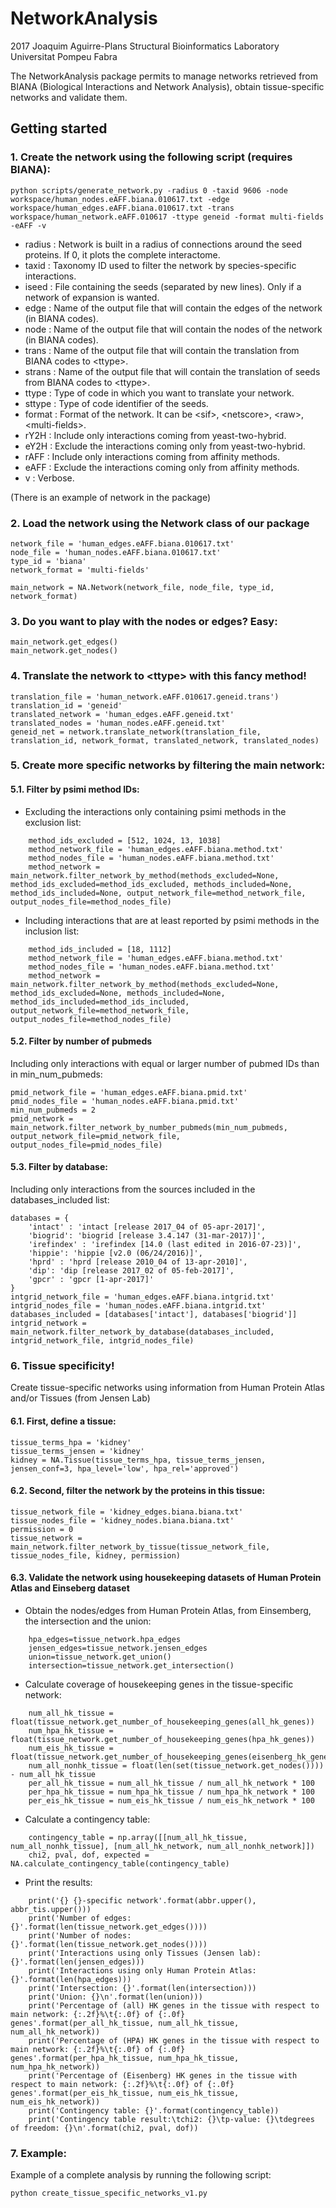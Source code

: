 
# NetworkAnalysis

2017 Joaquim Aguirre-Plans 
Structural Bioinformatics Laboratory
Universitat Pompeu Fabra

The NetworkAnalysis package permits to manage networks retrieved from BIANA 
(Biological Interactions and Network Analysis), obtain tissue-specific networks
and validate them.

## Getting started

### 1. Create the network using the following script (requires BIANA):

```
python scripts/generate_network.py -radius 0 -taxid 9606 -node workspace/human_nodes.eAFF.biana.010617.txt -edge workspace/human_edges.eAFF.biana.010617.txt -trans workspace/human_network.eAFF.010617 -ttype geneid -format multi-fields -eAFF -v
```

* radius	: Network is built in a radius of connections around the seed proteins. If 0, it plots the complete interactome.
* taxid		: Taxonomy ID used to filter the network by species-specific interactions.
* iseed		: File containing the seeds (separated by new lines). Only if a network of expansion is wanted.
* edge 		: Name of the output file that will contain the edges of the network (in BIANA codes).
* node 		: Name of the output file that will contain the nodes of the network (in BIANA codes).
* trans 	: Name of the output file that will contain the translation from BIANA codes to \<ttype\>.
* strans 	: Name of the output file that will contain the translation of seeds from BIANA codes to \<ttype\>.
* ttype 	: Type of code in which you want to translate your network.
* sttype 	: Type of code identifier of the seeds.
* format 	: Format of the network. It can be \<sif\>, \<netscore\>, \<raw\>, \<multi-fields\>.
* rY2H 		: Include only interactions coming from yeast-two-hybrid.
* eY2H 		: Exclude the interactions coming only from yeast-two-hybrid.
* rAFF 		: Include only interactions coming from affinity methods.
* eAFF 		: Exclude the interactions coming only from affinity methods.
* v 		: Verbose.

(There is an example of network in the package)



### 2. Load the network using the Network class of our package

```
network_file = 'human_edges.eAFF.biana.010617.txt'
node_file = 'human_nodes.eAFF.biana.010617.txt'
type_id = 'biana'
network_format = 'multi-fields'

main_network = NA.Network(network_file, node_file, type_id, network_format)
```


### 3. Do you want to play with the nodes or edges? Easy:

```
main_network.get_edges()
main_network.get_nodes()
```


### 4. Translate the network to \<ttype\> with this fancy method!

```
translation_file = 'human_network.eAFF.010617.geneid.trans')
translation_id = 'geneid'
translated_network = 'human_edges.eAFF.geneid.txt'
translated_nodes = 'human_nodes.eAFF.geneid.txt'
geneid_net = network.translate_network(translation_file, translation_id, network_format, translated_network, translated_nodes)
```


### 5. Create more specific networks by filtering the main network:

#### 5.1. Filter by psimi method IDs:

* Excluding the interactions only containing psimi methods in the exclusion list:

```
	method_ids_excluded = [512, 1024, 13, 1038]
	method_network_file = 'human_edges.eAFF.biana.method.txt'
	method_nodes_file = 'human_nodes.eAFF.biana.method.txt'
	method_network = main_network.filter_network_by_method(methods_excluded=None, method_ids_excluded=method_ids_excluded, methods_included=None, method_ids_included=None, output_network_file=method_network_file, output_nodes_file=method_nodes_file)
```

* Including interactions that are at least reported by psimi methods in the inclusion list:

```
	method_ids_included = [18, 1112]
	method_network_file = 'human_edges.eAFF.biana.method.txt'
	method_nodes_file = 'human_nodes.eAFF.biana.method.txt'
	method_network = main_network.filter_network_by_method(methods_excluded=None, method_ids_excluded=None, methods_included=None, method_ids_included=method_ids_included, output_network_file=method_network_file, output_nodes_file=method_nodes_file)
```

#### 5.2. Filter by number of pubmeds

Including only interactions with equal or larger number of pubmed IDs than in min_num_pubmeds:

```
pmid_network_file = 'human_edges.eAFF.biana.pmid.txt'
pmid_nodes_file = 'human_nodes.eAFF.biana.pmid.txt'
min_num_pubmeds = 2
pmid_network = main_network.filter_network_by_number_pubmeds(min_num_pubmeds, output_network_file=pmid_network_file, output_nodes_file=pmid_nodes_file)
```

#### 5.3. Filter by database:

Including only interactions from the sources included in the databases_included list:

```
databases = {
    'intact' : 'intact [release 2017_04 of 05-apr-2017]',
    'biogrid': 'biogrid [release 3.4.147 (31-mar-2017)]',
    'irefindex' : 'irefindex [14.0 (last edited in 2016-07-23)]',
    'hippie': 'hippie [v2.0 (06/24/2016)]',
    'hprd' : 'hprd [release 2010_04 of 13-apr-2010]',
    'dip': 'dip [release 2017_02 of 05-feb-2017]',
    'gpcr' : 'gpcr [1-apr-2017]'
}
intgrid_network_file = 'human_edges.eAFF.biana.intgrid.txt'
intgrid_nodes_file = 'human_nodes.eAFF.biana.intgrid.txt'
databases_included = [databases['intact'], databases['biogrid']]
intgrid_network = main_network.filter_network_by_database(databases_included, intgrid_network_file, intgrid_nodes_file)
```


### 6. Tissue specificity!

Create tissue-specific networks using information from Human Protein Atlas and/or Tissues (from Jensen Lab)

#### 6.1. First, define a tissue:

```
tissue_terms_hpa = 'kidney'
tissue_terms_jensen = 'kidney'
kidney = NA.Tissue(tissue_terms_hpa, tissue_terms_jensen, jensen_conf=3, hpa_level='low', hpa_rel='approved')
```

#### 6.2. Second, filter the network by the proteins in this tissue:

```
tissue_network_file = 'kidney_edges.biana.biana.txt'
tissue_nodes_file = 'kidney_nodes.biana.biana.txt'
permission = 0
tissue_network = main_network.filter_network_by_tissue(tissue_network_file, tissue_nodes_file, kidney, permission)
```

#### 6.3. Validate the network using housekeeping datasets of Human Protein Atlas and Einseberg dataset

* Obtain the nodes/edges from Human Protein Atlas, from Einsemberg, the intersection and the union:

```
    hpa_edges=tissue_network.hpa_edges
    jensen_edges=tissue_network.jensen_edges
    union=tissue_network.get_union()
    intersection=tissue_network.get_intersection()
```

* Calculate coverage of housekeeping genes in the tissue-specific network:

```
    num_all_hk_tissue = float(tissue_network.get_number_of_housekeeping_genes(all_hk_genes))
    num_hpa_hk_tissue = float(tissue_network.get_number_of_housekeeping_genes(hpa_hk_genes))
    num_eis_hk_tissue = float(tissue_network.get_number_of_housekeeping_genes(eisenberg_hk_genes))
    num_all_nonhk_tissue = float(len(set(tissue_network.get_nodes()))) - num_all_hk_tissue
    per_all_hk_tissue = num_all_hk_tissue / num_all_hk_network * 100
    per_hpa_hk_tissue = num_hpa_hk_tissue / num_hpa_hk_network * 100
    per_eis_hk_tissue = num_eis_hk_tissue / num_eis_hk_network * 100
```

* Calculate a contingency table:

```
    contingency_table = np.array([[num_all_hk_tissue, num_all_nonhk_tissue], [num_all_hk_network, num_all_nonhk_network]])
    chi2, pval, dof, expected = NA.calculate_contingency_table(contingency_table)
```

* Print the results:

```
    print('{} {}-specific network'.format(abbr.upper(), abbr_tis.upper()))
    print('Number of edges: {}'.format(len(tissue_network.get_edges())))
    print('Number of nodes: {}'.format(len(tissue_network.get_nodes())))
    print('Interactions using only Tissues (Jensen lab): {}'.format(len(jensen_edges)))
    print('Interactions using only Human Protein Atlas: {}'.format(len(hpa_edges)))
    print('Intersection: {}'.format(len(intersection)))
    print('Union: {}\n'.format(len(union)))
    print('Percentage of (all) HK genes in the tissue with respect to main network: {:.2f}%\t{:.0f} of {:.0f} genes'.format(per_all_hk_tissue, num_all_hk_tissue, num_all_hk_network))
    print('Percentage of (HPA) HK genes in the tissue with respect to main network: {:.2f}%\t{:.0f} of {:.0f} genes'.format(per_hpa_hk_tissue, num_hpa_hk_tissue, num_hpa_hk_network))
    print('Percentage of (Eisenberg) HK genes in the tissue with respect to main network: {:.2f}%\t{:.0f} of {:.0f} genes'.format(per_eis_hk_tissue, num_eis_hk_tissue, num_eis_hk_network))
    print('Contingency table: {}'.format(contingency_table))
    print('Contingency table result:\tchi2: {}\tp-value: {}\tdegrees of freedom: {}\n'.format(chi2, pval, dof))
```


### 7. Example:

Example of a complete analysis by running the following script:

```
python create_tissue_specific_networks_v1.py
```


